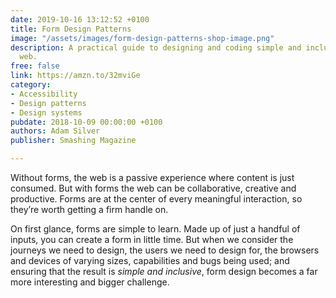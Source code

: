 ```yaml
---
date: 2019-10-16 13:12:52 +0100
title: Form Design Patterns
image: "/assets/images/form-design-patterns-shop-image.png"
description: A practical guide to designing and coding simple and inclusive forms for the
  web.
free: false
link: https://amzn.to/32mviGe
category:
- Accessibility
- Design patterns
- Design systems
pubdate: 2018-10-09 00:00:00 +0100
authors: Adam Silver
publisher: Smashing Magazine

---
```

Without forms, the web is a passive experience where content is just consumed. But with forms the web can be collaborative, creative and productive. Forms are at the center of every meaningful interaction, so they’re worth getting a firm handle on.

On first glance, forms are simple to learn. Made up of just a handful of inputs, you can create a form in little time. But when we consider the journeys we need to design, the users we need to design for, the browsers and devices of varying sizes, capabilities and bugs being used; and ensuring that the result is _simple and inclusive_, form design becomes a far more interesting and bigger challenge.
